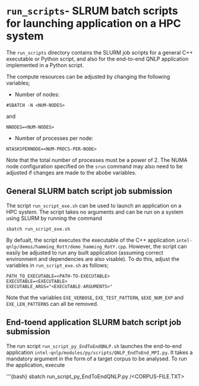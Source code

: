 # `run_scripts`- SLRUM batch scripts for launching application on a HPC system

The `run_scripts` directory contains the SLURM job scripts for a general C++ executable or Python script, and also for the end-to-end QNLP application implemented in a Python script.

The compute resources can be adjusted by changing the following variables;

- Number of nodes:

```{bash}
#SBATCH -N <NUM-NODES>
```

and

```{bash}
NNODES=<NUM-NODES>
```

- Number of processes per node:

```{bash}
NTASKSPERNODE=<NUM-PROCS-PER-NODE>
```

Note that the total number of processes must be a power of 2. The NUMA node configuration specified on the `srun` command may also need to be adjusted if changes are made to the abobe variables.

## General SLURM batch script job submission

The script `run_script_exe.sh` can be used to launch an application on a HPC system. The script takes no arguments and can be run on a system using SLURM by running the command

```
sbatch run_script_exe.sh
```

By defualt, the script executes the executable of the C++ application `intel-qnlp/demos/hamming_RotY/demo_hamming_RotY.cpp`. However, the script can easily be adjusted to run any built application (assuming correct environment and dependencies are also visable). To do this, adjust the variables in `run_script_exe.sh` as follows;

```{bash}
PATH_TO_EXECUTABLE=<PATH-TO-EXECUTABLE>
EXECUTABLE=<EXECUTABLE>
EXECUTABLE_ARGS="<EXECUTABLE-ARGUMENTS>"
```

Note that the variables `EXE_VERBOSE`, `EXE_TEST_PATTERN`, `$EXE_NUM_EXP` and `EXE_LEN_PATTERNS` can all be removed. 

## End-toend application SLURM batch script job submission

The run script `run_script_py_EndToEndQNLP.sh` launches the end-to-end application `intel-qnlp/modules/py/scripts/QNLP_EndToEnd_MPI.py`. It takes a mandatory argument in the form of a target corpus to be analysed. To run the application, execute

'''{bash}
sbatch run_script_py_EndToEndQNLP.py <PATH-TO-CORPUS-FILE>/<CORPUS-FILE.TXT>
```
